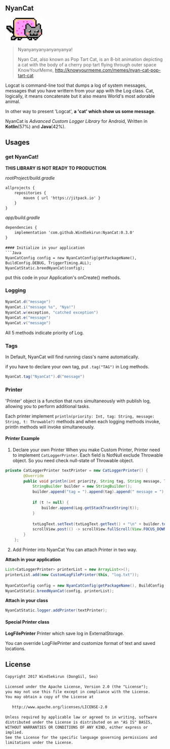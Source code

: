 ## NyanCat

![](https://github.com/WindSekirun/NyanCat/blob/master/small.png?raw=true)

> Nyanyanyanyanyanyanya!
> 
> Nyan Cat, also known as Pop Tart Cat, is an 8-bit animation depicting a cat with the body of a cherry pop tart flying through outer space
> KnowYourMeme, http://knowyourmeme.com/memes/nyan-cat-pop-tart-cat

Logcat is command-line tool that dumps a log of system messages, messages that you have writtern from your app with the Log class.
Cat, logically, it means concatenate but it also means World's most adorable animal.

In other way to present 'Logcat', **a 'cat' which show us some message**.

NyanCat is *Advanced Custom Logger Library* for Android, Written in **Kotlin**(57%) and **Java**(42%).

## Usages

### get NyanCat!

**THIS LIBRARY IS NOT READY TO PRODUCTION**.

*rootProject/build.gradle*
```	
allprojects {
    repositories {
	    maven { url 'https://jitpack.io' }
    }
}
```

*app/build.gradle*
```
dependencies {
    implementation 'com.github.WindSekirun:NyanCat:0.3.0'
}

#### Initialize in your application
```Java
NyanCatConfig config = new NyanCatConfig(getPackageName(), BuildConfig.DEBUG, TriggerTiming.ALL);
NyanCatStatic.breedNyanCat(config);
```

put this code in your Application's onCreate() methods.

### Logging

```Java
NyanCat.d("message")
NyanCat.i("message %s", "Nya!")
NyanCat.w(exception, "catched exception")
NyanCat.e("message")
NyanCat.v("message")
```

All 5 methods indicate priority of Log.

### Tags

In Default, NyanCat will find running class's name automatically.

if you have to declare your own tag, put ```.tag("TAG")``` in Log methods.

```Java
NyanCat.tag("NyanCat").d("message")
```

### Printer

'Printer' object is a function that runs simultaneously with publish log, allowing you to perform additional tasks.

Each printer implement ```println(priority: Int, tag: String, message: String, t: Throwable?)``` methods and when each logging methods invoke, println methods will invoke simultaneously.

#### Printer Example

1. Declare your own Printer
When you make Custom Printer, Printer need to implement ```CatLoggerPrinter```.
Each field is NotNull exclude Throwable object. So you need check null-state of Throwable object.

```Java
private CatLoggerPrinter textPrinter = new CatLoggerPrinter() {
        @Override
        public void println(int priority, String tag, String message, Throwable t) {
            StringBuilder builder = new StringBuilder();
            builder.append("tag = ").append(tag).append(" message = ").append(message);

            if (t != null) {
                builder.append(Log.getStackTraceString(t));
            }

            txtLogText.setText(txtLogText.getText() + "\n" + builder.toString());
            scrollView.post(() -> scrollView.fullScroll(View.FOCUS_DOWN));
        }
    };
```

2. Add Printer into NyanCat
You can attach Printer in two way.

**Attach in your application**
```Java
List<CatLoggerPrinter> printerList = new ArrayList<>();
printerList.add(new CustomLogFilePrinter(this, "log.txt"));

NyanCatConfig config = new NyanCatConfig(getPackageName(), BuildConfig.DEBUG, TriggerTiming.ALL);
NyanCatStatic.breedNyanCat(config, printerList);
````

**Attach in your class**
```Java
NyanCatStatic.logger.addPrinter(textPrinter);
```

#### Special Printer class

**LogFilePrinter**
Printer which save log in ExternalStorage.

You can override LogFilePrinter and customize format of text and saved locations.

## License 
```
Copyright 2017 WindSekirun (DongGil, Seo)

Licensed under the Apache License, Version 2.0 (the "License");
you may not use this file except in compliance with the License.
You may obtain a copy of the License at

   http://www.apache.org/licenses/LICENSE-2.0

Unless required by applicable law or agreed to in writing, software
distributed under the License is distributed on an "AS IS" BASIS,
WITHOUT WARRANTIES OR CONDITIONS OF ANY KIND, either express or implied.
See the License for the specific language governing permissions and
limitations under the License.
```

